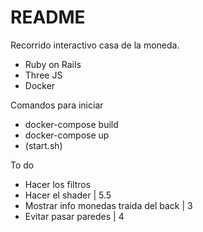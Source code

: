 # README

Recorrido interactivo casa de la moneda.

* Ruby on Rails
* Three JS
* Docker

Comandos para iniciar

* docker-compose build 
* docker-compose up
* (start.sh)


To do 
 
* Hacer los filtros
* Hacer el shader | 5.5 
* Mostrar info monedas traida del back | 3
* Evitar pasar paredes | 4 